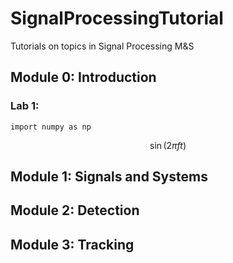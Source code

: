 # SignalProcessingTutorial
Tutorials on topics in Signal Processing M&amp;S 

## Module 0: Introduction
### Lab 1: 
```
import numpy as np
```
$$\sin(2\pi ft)$$
## Module 1: Signals and Systems
## Module 2: Detection
## Module 3: Tracking
